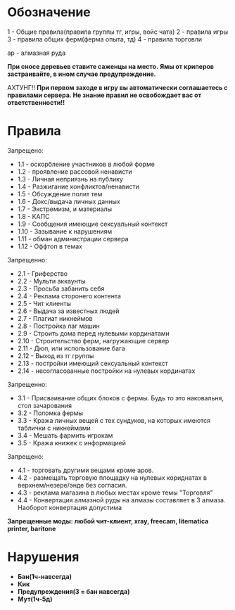 <!-- Sophron Ragozin, sophragoz -->
# Обозначение
1 - Общие правила(правила группы тг, игры, войс чата)
2 - правила игры
3 - правила общих ферм(ферма опыта, тд)
4 - правила торговли

ар - алмазная руда

**При сносе деревьев ставите саженцы на место.**
**Ямы от криперов застраивайте, в ином случае предупреждение.**

АХТУНГ!! **При первом заходе в игру вы автоматически соглашаетесь с правилами сервера. Не знание правил не освобождает вас от ответственности!!**

# Правила
Запрещено:
- 1.1 - оскорбление участников в любой форме
- 1.2 - проявление рассовой ненависти
- 1.3 - Личная неприязнь на публику
- 1.4 - Разжигание конфликтов/ненависти
- 1.5 - Обсуждение полит тем
- 1.6 - Докс/выдача личных данных
- 1.7 - Экстремизм, и материалы
- 1.8 - КАПС
- 1.9 - Сообщения имеющие сексуальный контекст
- 1.10 - Зазывание к нарушениям
- 1.11 - обман администрации сервера
- 1.12 - Оффтоп в темах

Запрещенно:
- 2.1 - Гриферство
- 2.2 - Мульти аккаунты
- 2.3 - Просьба забанить себя
- 2.4 - Реклама сторонего контента
- 2.5 - Чит клиенты
- 2.6 - Выдача за известных людей
- 2.7 - Плагиат никнеймов
- 2.8 - Постройка лаг машин
- 2.9 - Строить дома перед нулевыми кординатами
- 2.10 - Строительство ферм, нагружающие сервер
- 2.11 - Дюп, или использование бага
- 2.12 - Выход из тг группы
- 2.13 - постройки имеющий сексуальный контекст
- 2.14 - несогласованные постройки на нулевых кординатах

Запрещенно:
- 3.1 - Присваивание общих блоков с фермы. Будь то это наковальня, стол зачарования
- 3.2 - Поломка фермы
- 3.3 - Кража личных вещей с тех сундуков, на которых имеются таблички с никнеймами
- 3.4 - Мешать фармить игрокам
- 3.5 - Кража книжек с информацией

Запрещено:
- 4.1 - торговать другими вещами кроме аров.
- 4.2 - размещать торговую площадку на нулевых кориднатах в верхнем/незере/энде без согласия.
- 4.3 - реклама магазина в любых местах кроме темы "Торговля"
- 4.4 - Конвертация алмазной руды на алмазы составляет в 3 алмаза. Наоборот конвертация допустима

**Запрещенные моды: любой чит-клиент, xray, freecam, litematica printer, baritone**
# Нарушения
 - **Бан(1ч-навсегда)**
 - **Кик**
 - **Предупреждения(3 = бан навсегда)**
 - **Мут(1ч-5д)**

